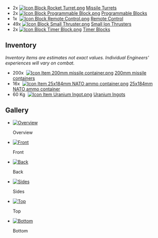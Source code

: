 *   2x [![Icon Block Rocket Turret.png](https://spaceengineers.wiki.gg/images/thumb/Icon_Block_Rocket_Turret.png/21px-Icon_Block_Rocket_Turret.png?1a8cbb)](https://spaceengineers.wiki.gg/wiki/Missile_Turret "Missile Turret") [Missile Turrets](https://spaceengineers.wiki.gg/wiki/Missile_Turret "Missile Turret")
*   2x [![Icon Block Programmable Block.png](https://spaceengineers.wiki.gg/images/thumb/Icon_Block_Programmable_Block.png/21px-Icon_Block_Programmable_Block.png?9d067f)](https://spaceengineers.wiki.gg/wiki/Programmable_Block "Programmable Block") [Programmable Blocks](https://spaceengineers.wiki.gg/wiki/Programmable_Block "Programmable Block")
*   1x  [![Icon Block Remote Control.png](https://spaceengineers.wiki.gg/images/thumb/Icon_Block_Remote_Control.png/21px-Icon_Block_Remote_Control.png?e33c2d)](https://spaceengineers.wiki.gg/wiki/Remote_Control "Remote Control") [Remote Control](https://spaceengineers.wiki.gg/wiki/Remote_Control "Remote Control")
*   49x [![Icon Block Small Thruster.png](https://spaceengineers.wiki.gg/images/thumb/Icon_Block_Small_Thruster.png/21px-Icon_Block_Small_Thruster.png?98a185)](https://spaceengineers.wiki.gg/wiki/Small_Thruster "Small Thruster") [Small Ion Thrusters](https://spaceengineers.wiki.gg/wiki/Small_Thruster "Small Thruster")
*   2x [![Icon Block Timer Block.png](https://spaceengineers.wiki.gg/images/thumb/Icon_Block_Timer_Block.png/21px-Icon_Block_Timer_Block.png?307e99)](https://spaceengineers.wiki.gg/wiki/Timer_Block "Timer Block") [Timer Blocks](https://spaceengineers.wiki.gg/wiki/Timer_Block "Timer Block")

## Inventory

_Inventory items are estimates not exact values. Individual Engineers' experiences will vary on combat._

*   200x  [![Icon Item 200mm missile container.png](https://spaceengineers.wiki.gg/images/thumb/Icon_Item_200mm_missile_container.png/21px-Icon_Item_200mm_missile_container.png?c53601)](https://spaceengineers.wiki.gg/wiki/200mm_missile_container "200mm missile container") [200mm missile containers](https://spaceengineers.wiki.gg/wiki/200mm_missile_container "200mm missile container")
*   16x  [![Icon Item 25x184mm NATO ammo container.png](https://spaceengineers.wiki.gg/images/thumb/Icon_Item_25x184mm_NATO_ammo_container.png/21px-Icon_Item_25x184mm_NATO_ammo_container.png?f2e0ba)](https://spaceengineers.wiki.gg/wiki/25x184mm_NATO_ammo_container "25x184mm NATO ammo container") [25x184mm NATO ammo container](https://spaceengineers.wiki.gg/wiki/25x184mm_NATO_ammo_container "25x184mm NATO ammo container")
*   60 Kg  [![Icon Item Uranium Ingot.png](https://spaceengineers.wiki.gg/images/thumb/Icon_Item_Uranium_Ingot.png/21px-Icon_Item_Uranium_Ingot.png?750d14)](https://spaceengineers.wiki.gg/wiki/Uranium_Ingot "Uranium Ingot") [Uranium Ingots](https://spaceengineers.wiki.gg/wiki/Uranium_Ingot "Uranium Ingot")

## Gallery

*   [![Overview](https://spaceengineers.wiki.gg/images/thumb/Eradicator_mk.1_SE_1.181.00.jpg/120px-Eradicator_mk.1_SE_1.181.00.jpg?65ae0a)](https://spaceengineers.wiki.gg/wiki/File:Eradicator_mk.1_SE_1.181.00.jpg "Overview")
    
    Overview
    
*   [![Front](https://spaceengineers.wiki.gg/images/thumb/Eradicator_mk.1_nose.jpg/120px-Eradicator_mk.1_nose.jpg?e59676)](https://spaceengineers.wiki.gg/wiki/File:Eradicator_mk.1_nose.jpg "Front")
    
    Front
    
*   [![Back](https://spaceengineers.wiki.gg/images/thumb/Eradicator_mk.1_rear.jpg/120px-Eradicator_mk.1_rear.jpg?8c8f0a)](https://spaceengineers.wiki.gg/wiki/File:Eradicator_mk.1_rear.jpg "Back")
    
    Back
    
*   [![Sides](https://spaceengineers.wiki.gg/images/thumb/Eradicator_mk.1_starboard.jpg/120px-Eradicator_mk.1_starboard.jpg?1a422f)](https://spaceengineers.wiki.gg/wiki/File:Eradicator_mk.1_starboard.jpg "Sides")
    
    Sides
    
*   [![Top](https://spaceengineers.wiki.gg/images/thumb/Eradicator_mk.1_top.jpg/120px-Eradicator_mk.1_top.jpg?97d98f)](https://spaceengineers.wiki.gg/wiki/File:Eradicator_mk.1_top.jpg "Top")
    
    Top
    
*   [![Bottom](https://spaceengineers.wiki.gg/images/thumb/Eradicator_mk.1_bottom.jpg/120px-Eradicator_mk.1_bottom.jpg?eaf365)](https://spaceengineers.wiki.gg/wiki/File:Eradicator_mk.1_bottom.jpg "Bottom")
    
    Bottom